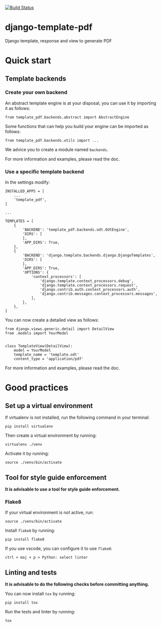 [![Build Status](https://travis-ci.org/Terralego/django-template-pdf.svg?branch=master)](https://travis-ci.org/Terralego/django-template-pdf)

# django-template-pdf
Django template, response and view to generate PDF

# Quick start

## Template backends

### Create your own backend

An abstract template engine is at your disposal, you can use it by importing it as follows:

```
from template_pdf.backends.abstract import AbstractEngine
```

Some functions that can help you build your engine can be imported as follows:

```
from template_pdf.backends.utils import ...
```

We advice you to create a module named `backends`.

For more information and examples, please read the doc.

### Use a specific template backend

In the settings modify:

```
INSTALLED_APPS = [
    ...
    'template_pdf',
]

...

TEMPLATES = [
    {
        'BACKEND': 'template_pdf.backends.odt.OdtEngine',
        'DIRS': [
        ],
        'APP_DIRS': True,
    },
    {
        'BACKEND': 'django.template.backends.django.DjangoTemplates',
        'DIRS': [
        ],
        'APP_DIRS': True,
        'OPTIONS': {
            'context_processors': [
                'django.template.context_processors.debug',
                'django.template.context_processors.request',
                'django.contrib.auth.context_processors.auth',
                'django.contrib.messages.context_processors.messages',
            ],
        },
    },
]
```

You can now create a detailed view as follows:

```
from django.views.generic.detail import DetailView
from .models import YourModel


class TemplateView(DetailView):
    model = YourModel
    template_name = 'template.odt'
    content_type = 'application/pdf'
```

For more information and examples, please read the doc.

# Good practices

## Set up a virtual environment

If virtualenv is not installed, run the following command in your terminal:
```
pip install virtualenv
```

Then create a virtual environment by running:
```
virtualenv ./venv
```

Activate it by running:
```
source ./venv/bin/activate
```

## Tool for style guide enforcement

**It is advisable to use a tool for style guide enforcement.**

### Flake8

If your virtual environment is not active, run:
```
source ./venv/bin/activate
```

Install `flake8` by running:
```
pip install flake8
```

If you use vscode, you can configure it to use `flake8`:
```
ctrl + maj + p > Python: select linter
```

## Linting and tests

**It is advisable to do the following checks before committing anything.**

You can now install `tox` by running:
```
pip install tox
```

Run the tests and linter by running:
```
tox
```
